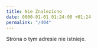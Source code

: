 ```yaml
---
title: Nie Znaleziono
date: 0000-01-01 01:24:00 +01:24
permalink: "/404"
---
```


Strona o tym adresie nie istnieje.

